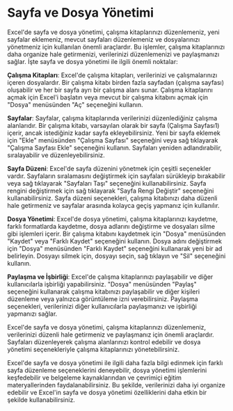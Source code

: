 # Sayfa ve Dosya Yönetimi

Excel'de sayfa ve dosya yönetimi, çalışma kitaplarınızı düzenlemeniz, yeni sayfalar eklemeniz, mevcut sayfaları düzenlemeniz ve dosyalarınızı yönetmeniz için kullanılan önemli araçlardır. Bu işlemler, çalışma kitaplarınızı daha organize hale getirmenizi, verilerinizi düzenlemenizi ve paylaşmanızı sağlar. İşte sayfa ve dosya yönetimi ile ilgili önemli noktalar:

**Çalışma Kitapları**: Excel'de çalışma kitapları, verilerinizi ve çalışmalarınızı içeren dosyalardır. Bir çalışma kitabı birden fazla sayfadan (çalışma sayfası) oluşabilir ve her bir sayfa ayrı bir çalışma alanı sunar. Çalışma kitaplarını açmak için Excel'i başlatın veya mevcut bir çalışma kitabını açmak için "Dosya" menüsünden "Aç" seçeneğini kullanın.

**Sayfalar**: Sayfalar, çalışma kitaplarında verilerinizi düzenlediğiniz çalışma alanlarıdır. Bir çalışma kitabı, varsayılan olarak bir sayfa (Çalışma Sayfası1) içerir, ancak istediğiniz kadar sayfa ekleyebilirsiniz. Yeni bir sayfa eklemek için "Ekle" menüsünden "Çalışma Sayfası" seçeneğini veya sağ tıklayarak "Çalışma Sayfası Ekle" seçeneğini kullanın. Sayfaları yeniden adlandırabilir, sıralayabilir ve düzenleyebilirsiniz.

**Sayfa Düzeni**: Excel'de sayfa düzenini yönetmek için çeşitli seçenekler vardır. Sayfaların sıralamasını değiştirmek için sayfaları sürükleyip bırakabilir veya sağ tıklayarak "Sayfaları Taşı" seçeneğini kullanabilirsiniz. Sayfa rengini değiştirmek için sağ tıklayarak "Sayfa Rengi Değiştir" seçeneğini kullanabilirsiniz. Sayfa düzeni seçenekleri, çalışma kitabınızı daha düzenli hale getirmeniz ve sayfalar arasında kolayca geçiş yapmanız için kullanılır.

**Dosya Yönetimi**: Excel'de dosya yönetimi, çalışma kitaplarınızı kaydetme, farklı formatlarda kaydetme, dosya adlarını değiştirme ve dosyaları silme gibi işlemleri içerir. Bir çalışma kitabını kaydetmek için "Dosya" menüsünden "Kaydet" veya "Farklı Kaydet" seçeneğini kullanın. Dosya adını değiştirmek için "Dosya" menüsünden "Farklı Kaydet" seçeneğini kullanarak yeni bir ad belirleyin. Dosyayı silmek için, dosyayı seçin, sağ tıklayın ve "Sil" seçeneğini kullanın.

**Paylaşma ve İşbirliği**: Excel'de çalışma kitaplarınızı paylaşabilir ve diğer kullanıcılarla işbirliği yapabilirsiniz. "Dosya" menüsünden "Paylaş" seçeneğini kullanarak çalışma kitabınızı paylaşabilir ve diğer kişileri düzenleme veya yalnızca görüntüleme izni verebilirsiniz. Paylaşma seçenekleri, verilerinizi diğer kullanıcılarla paylaşmanızı ve işbirliği yapmanızı sağlar.

Excel'de sayfa ve dosya yönetimi, çalışma kitaplarınızı düzenlemeniz, verilerinizi düzenli hale getirmeniz ve paylaşmanız için önemli araçlardır. Sayfaları düzenleyerek çalışma alanlarınızı kontrol edebilir ve dosya yönetimi seçenekleriyle çalışma kitaplarınızı yönetebilirsiniz.

Excel'de sayfa ve dosya yönetimi ile ilgili daha fazla bilgi edinmek için farklı sayfa düzenleme seçeneklerini deneyebilir, dosya yönetimi işlemlerini keşfedebilir ve belgeleme kaynaklarından ve çevrimiçi eğitim materyallerinden faydalanabilirsiniz. Bu şekilde, verilerinizi daha iyi organize edebilir ve Excel'in sayfa ve dosya yönetimi özelliklerini daha etkin bir şekilde kullanabilirsiniz.